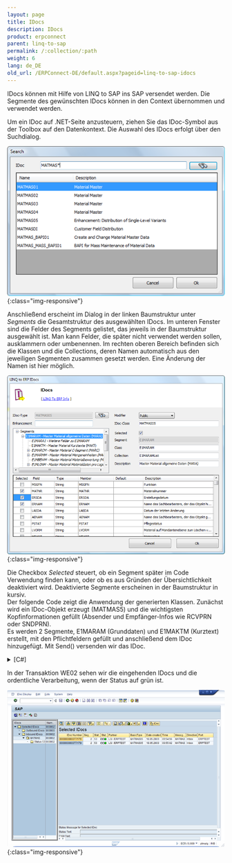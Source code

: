 ```yaml
---
layout: page
title: IDocs
description: IDocs
product: erpconnect
parent: linq-to-sap
permalink: /:collection/:path
weight: 6
lang: de_DE
old_url: /ERPConnect-DE/default.aspx?pageid=linq-to-sap-idocs
---
```


IDocs können mit Hilfe von LINQ to SAP ins SAP versendet werden. Die Segmente des gewünschten IDocs können in den Context übernommen und verwendet werden.

Um ein IDoc auf .NET-Seite anzusteuern, ziehen Sie das IDoc-Symbol aus der Toolbox auf den Datenkontext. Die Auswahl des IDocs erfolgt über den Suchdialog.

![LINQToERP-IDocs_001](/img/content/LINQToERP-IDocs_001.png){:class="img-responsive"}

Anschließend erscheint im Dialog in der linken Baumstruktur unter *Segments* die Gesamtstruktur des ausgewählten IDocs. Im unteren Fenster sind die Felder des Segments gelistet, das jeweils in der Baumstruktur ausgewählt ist. Man kann Felder, die später nicht verwendet werden sollen, ausklammern oder umbenennen. Im rechten oberen Bereich befinden sich die Klassen und die Collections, deren Namen automatisch aus den jeweiligen Segmenten zusammen gesetzt werden. Eine Änderung der Namen ist hier möglich.

![LINQToERP-IDocs_002](/img/content/LINQToERP-IDocs_002.png){:class="img-responsive"}

Die Checkbox *Selected* steuert, ob ein Segment später im Code Verwendung finden kann, oder ob es aus Gründen der Übersichtlichkeit deaktiviert wird. Deaktivierte Segmente erscheinen in der Baumstruktur in kursiv.<br>
Der folgende Code zeigt die Anwendung der generierten Klassen. Zunächst wird ein IDoc-Objekt erzeugt (MATMAS5) und die wichtigsten Kopfinformationen gefüllt (Absender und Empfänger-Infos wie RCVPRN oder SNDPRN).<br>
Es werden 2 Segmente, E1MARAM (Grunddaten) und E1MAKTM (Kurztext) erstellt, mit den Pflichtfeldern gefüllt und anschließend dem IDoc hinzugefügt. Mit Send() versenden wir das IDoc.

<details>
<summary>[C#]</summary>
{% highlight csharp %}
static void Main(string[] args) 
{ 
   try 
   { 
      SAPContext sc = new SAPContext("User", "password"); 
      sc.Connection.Open(); 
  
      SAPContext.MATMAS05 MATMAS5 = new SAPContext.MATMAS05(sc.Connection); 
      SAPContext.E1MARAM E1MARAM = new SAPContext.E1MARAM(); 
      SAPContext.E1MAKTM E1MAKTM = new SAPContext.E1MAKTM(); 
  
      MATMAS5.RCVPRN = "T90CLNT090"; 
      MATMAS5.RCVPRT = "LS"; 
      MATMAS5.SNDPOR = "ERPTEST"; 
      MATMAS5.SNDPRN = "ERPTEST"; 
      MATMAS5.SNDPRT = "LS"; 
      MATMAS5.MESTYP = "MATMAS"; 
  
      E1MARAM.MATNR = "100-890"; 
      E1MARAM.MEINS = "KG"; 
      E1MARAM.MATKL = "001"; 
      E1MARAM.GEWEI = "KG"; 
      E1MARAM.MTART = "ROH"; 
  
      E1MAKTM.MAKTX = "TestMat"; 
  
      MATMAS5.E1MARAMList.Add(E1MARAM); 
      E1MARAM.E1MAKTMList.Add(E1MAKTM); 
      MATMAS5.Send(); 
  
      Console.WriteLine("IDoc sent successfully"); Console.ReadLine(); 
      } 
      catch (Exception e1) 
      { 
         Console.WriteLine(e1.Message); Console.ReadLine(); 
      } 
}
{% endhighlight %}
</details>

In der Transaktion WE02 sehen wir die eingehenden IDocs und die ordentliche Verarbeitung, wenn der Status auf grün ist.

![LINQToERP-IDocs_003](/img/content/LINQToERP-IDocs_003.png){:class="img-responsive"}

